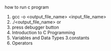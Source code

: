 <!-- c-basic-2024 -->
how to run c program 
1. gcc -o <output_file_name> <input_file_name>
2. ./<output_file_name>
or 
2. press debugger button
1. Introduction to C Programming
2. Variables and Data Types
3.constants
4. Operators
